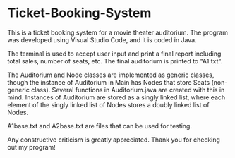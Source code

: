 # Ticket-Booking-System
This is a ticket booking system for a movie theater auditorium. 
The program was developed using Visual Studio Code, and it is coded in Java. 

The terminal is used to accept user input and print a final report including total sales, number of seats, etc.
The final auditorium is printed to "A1.txt".

The Auditorium and Node classes are implemented as generic classes, though the instance of Auditorium in Main has Nodes that store Seats (non-generic class). Several functions in Auditorium.java are created with this in mind.
Instances of Auditorium are stored as a singly linked list, where each element of the singly linked list of Nodes stores a doubly linked list of Nodes.

A1base.txt and A2base.txt are files that can be used for testing.

Any constructive criticism is greatly appreciated. Thank you for checking out my program!

